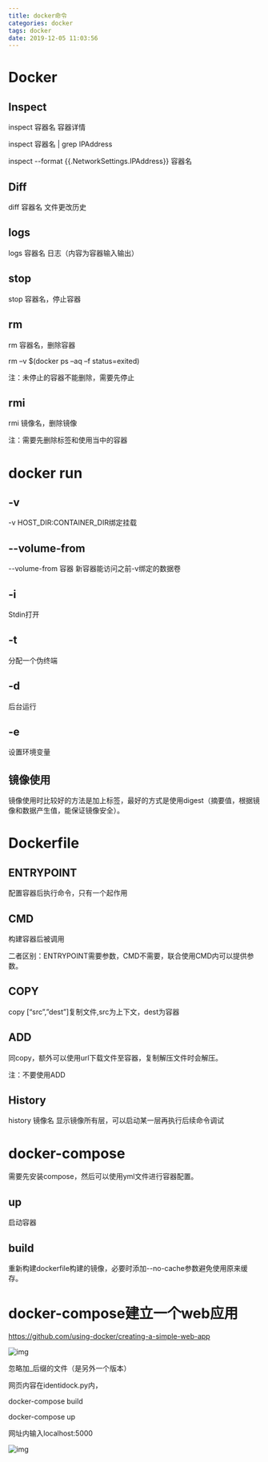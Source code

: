 ```yaml
---
title: docker命令
categories: docker
tags: docker
date: 2019-12-05 11:03:56
---
```

# **Docker**

## **Inspect**

inspect 容器名 容器详情

inspect 容器名 | grep IPAddress

inspect --format {{.NetworkSettings.IPAddress}} 容器名

 

## **Diff**

diff 容器名 文件更改历史

 

## **logs**

logs 容器名 日志（内容为容器输入输出）

 

## **stop**

stop 容器名，停止容器

 

## **rm**

rm 容器名，删除容器

rm –v $(docker ps –aq –f status=exited)

注：未停止的容器不能删除，需要先停止

## **rmi**

rmi 镜像名，删除镜像

注：需要先删除标签和使用当中的容器

 

# **docker** **run**

## -v 

-v HOST_DIR:CONTAINER_DIR绑定挂载

 

## **--volume-from**

--volume-from 容器   新容器能访问之前-v绑定的数据卷

 

## -i

Stdin打开

 

## -t

分配一个伪终端

 

## -d

后台运行

 

## -e

设置环境变量

 

## **镜像使用**

镜像使用时比较好的方法是加上标签，最好的方式是使用digest（摘要值，根据镜像和数据产生值，能保证镜像安全）。

# **Dockerfile**

## **ENTRYPOINT**

配置容器后执行命令，只有一个起作用

## **CMD**

构建容器后被调用

二者区别：ENTRYPOINT需要参数，CMD不需要，联合使用CMD内可以提供参数。

## **COPY**

copy [“src”,”dest”]复制文件,src为上下文，dest为容器

## **ADD**

同copy，额外可以使用url下载文件至容器，复制解压文件时会解压。

注：不要使用ADD

 

## **History**

history 镜像名 显示镜像所有层，可以启动某一层再执行后续命令调试

 

# **docker-compose**

需要先安装compose，然后可以使用yml文件进行容器配置。

## **up**

启动容器

## **build**

重新构建dockerfile构建的镜像，必要时添加--no-cache参数避免使用原来缓存。

# **docker-compose建立一个web应用**

https://github.com/using-docker/creating-a-simple-web-app

![img](file:///C:\Users\Ausar\AppData\Local\Temp\ksohtml13912\wps1.jpg) 

忽略加_后缀的文件（是另外一个版本）

网页内容在identidock.py内，

docker-compose build

docker-compose up

网址内输入localhost:5000

![img](file:///C:\Users\Ausar\AppData\Local\Temp\ksohtml13912\wps2.jpg) 
